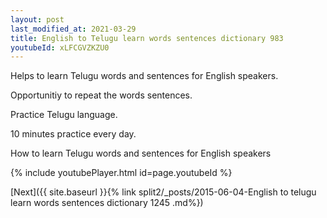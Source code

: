 ```yaml
---
layout: post
last_modified_at: 2021-03-29
title: English to Telugu learn words sentences dictionary 983 
youtubeId: xLFCGVZKZU0
---
```

 
 
Helps to learn Telugu words and sentences for English speakers.

Opportunitiy to repeat the words sentences. 

Practice Telugu language. 
 
10 minutes practice every day. 
 
How to learn Telugu words and sentences for English speakers 
 
{% include youtubePlayer.html id=page.youtubeId %}
 
 
[Next]({{ site.baseurl }}{% link  split2/_posts/2015-06-04-English to telugu learn words sentences dictionary 1245 .md%})
 
